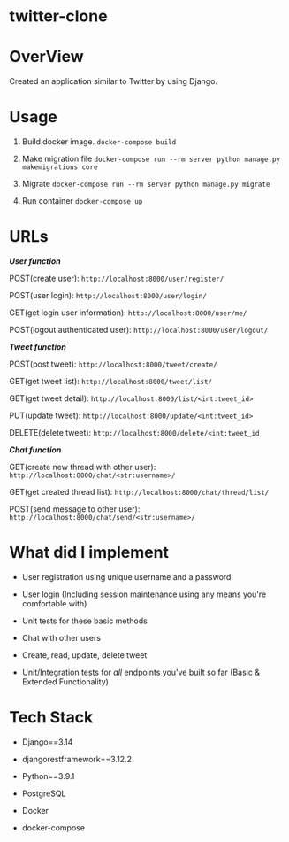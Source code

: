 # twitter-clone

# OverView
Created an application similar to Twitter by using Django.


# Usage

1. Build docker image.
```docker-compose build``` 

2. Make migration file
```docker-compose run --rm server python manage.py makemigrations core```

3. Migrate
```docker-compose run --rm server python manage.py migrate```

4. Run container
```docker-compose up```


# URLs

***User function***

POST(create user): ```http://localhost:8000/user/register/```

POST(user login): ```http://localhost:8000/user/login/```

GET(get login user information): ```http://localhost:8000/user/me/```

POST(logout authenticated user): ```http://localhost:8000/user/logout/```


***Tweet function***


POST(post tweet): ```http://localhost:8000/tweet/create/```

GET(get tweet list): ```http://localhost:8000/tweet/list/```

GET(get tweet detail): ```http://localhost:8000/list/<int:tweet_id>```

PUT(update tweet): ```http://localhost:8000/update/<int:tweet_id>```

DELETE(delete tweet): ```http://localhost:8000/delete/<int:tweet_id```

***Chat function***

GET(create new thread with other user): ```http://localhost:8000/chat/<str:username>/```

GET(get created thread list): ```http://localhost:8000/chat/thread/list/```

POST(send message to other user): ```http://localhost:8000/chat/send/<str:username>/```


# What did I implement

* User registration using unique username and a password

* User login (Including session maintenance using any means you're comfortable with) 

* Unit tests for these basic methods

* Chat with other users

* Create, read, update, delete tweet

* Unit/Integration tests for *all* endpoints you've built so far (Basic & Extended Functionality)

# Tech Stack

* Django==3.14

* djangorestframework==3.12.2

* Python==3.9.1

* PostgreSQL

* Docker

* docker-compose





